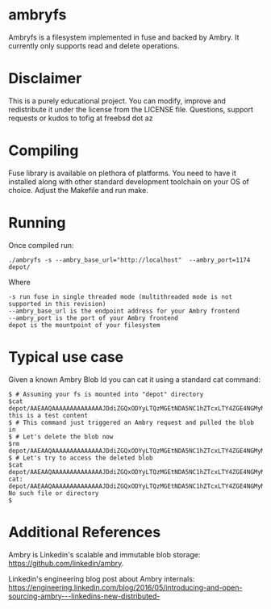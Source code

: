 # ambryfs
Ambryfs is a filesystem implemented in fuse and backed by Ambry. It currently only supports read and delete operations.

Disclaimer
===========

This is a purely educational project. You can modify, improve and redistribute it under the license from the LICENSE file. Questions, support requests or kudos to tofig at freebsd dot az

Compiling
===========

Fuse library is available on plethora of platforms. You need to have it installed along with other standard development toolchain on your OS of choice. Adjust the Makefile and run make.

Running
===========

Once compiled run:


    ./ambryfs -s --ambry_base_url="http://localhost"  --ambry_port=1174 depot/

Where

    -s run fuse in single threaded mode (multithreaded mode is not supported in this revision)
    --ambry_base_url is the endpoint address for your Ambry frontend
    --ambry_port is the port of your Ambry frontend
    depot is the mountpoint of your filesystem

Typical use case
==================

Given a known Ambry Blob Id you can cat it using a standard cat command:


    $ # Assuming your fs is mounted into "depot" directory
    $cat depot/AAEAAQAAAAAAAAAAAAAAJDdiZGQxODYyLTQzMGEtNDA5NC1hZTcxLTY4ZGE4NGMyMDE1Ng
    this is a test content
    $ # This command just triggered an Ambry request and pulled the blob in
    $ # Let's delete the blob now
    $rm depot/AAEAAQAAAAAAAAAAAAAAJDdiZGQxODYyLTQzMGEtNDA5NC1hZTcxLTY4ZGE4NGMyMDE1Ng
    $ # Let's try to access the deleted blob
    $cat depot/AAEAAQAAAAAAAAAAAAAAJDdiZGQxODYyLTQzMGEtNDA5NC1hZTcxLTY4ZGE4NGMyMDE1Ng
    cat: depot/AAEAAQAAAAAAAAAAAAAAJDdiZGQxODYyLTQzMGEtNDA5NC1hZTcxLTY4ZGE4NGMyMDE1Ng: No such file or directory
    $

Additional References
==============
Ambry is Linkedin's scalable and immutable blob storage: https://github.com/linkedin/ambry.

Linkedin's engineering blog post about Ambry internals: https://engineering.linkedin.com/blog/2016/05/introducing-and-open-sourcing-ambry---linkedins-new-distributed-
